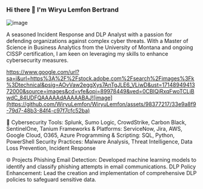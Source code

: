 ### Hi there 👋 I'm Wiryu Lemfon Bertrand
[
](https://www.google.com/url?sa=i&url=https%3A%2F%2Fwww.freepik.com%2Ffree-photos-vectors%2Fdata-security&psig=AOvVaw0L9U5p8fIANwmAyOHcR1DC&ust=1714894889934000&source=images&cd=vfe&opi=89978449&ved=0CBIQjRxqFwoTCMD73Le_84UDFQAAAAAdAAAAABAE)![image](https://github.com/WiryuLemfon/WiryuLemfon/assets/98377217/7a81c6df-bed6-47a6-b271-a2f6159279e6)


A seasoned Incident Response and DLP Analyst with a passion for defending organizations against complex cyber threats. With a Master of Science in Business Analytics from the University of Montana and ongoing CISSP certification, I am keen on leveraging my skills to enhance cybersecurity measures.

https://www.google.com/url?sa=i&url=https%3A%2F%2Fstock.adobe.com%2Fsearch%2Fimages%3Fk%3Dtechnical&psig=AOvVaw2eggXys7AnTgJLE6_VLiwD&ust=1714894941372000&source=images&cd=vfe&opi=89978449&ved=0CBIQjRxqFwoTCLjBwdC_84UDFQAAAAAdAAAAABAJ![image](https://github.com/WiryuLemfon/WiryuLemfon/assets/98377217/33e9a8f9-79d7-48b3-84f4-c97f7cfc52ba)



🔧 
Cybersecurity Tools: Splunk, Sumo Logic, CrowdStrike, Carbon Black, SentinelOne, Tanium
Frameworks & Platforms: ServiceNow, Jira, AWS, Google Cloud, O365, Azure
Programming & Scripting: SQL, Python, PowerShell
Security Practices: Malware Analysis, Threat Intelligence, Data Loss Prevention, Incident Response


🌐 Projects
Phishing Email Detection: Developed machine learning models to identify and classify phishing attempts in email communications.
DLP Policy Enhancement: Lead the creation and implementation of comprehensive DLP policies to safeguard sensitive data.
